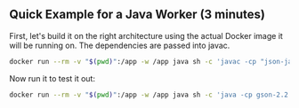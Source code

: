 ## Quick Example for a Java Worker (3 minutes)

First, let's build it on the right architecture using the actual Docker image it will be running on. The
dependencies are passed into javac. 

```sh
docker run --rm -v "$(pwd)":/app -w /app java sh -c 'javac -cp "json-java.jar:gson-2.2.4.jar" Hello.java'
```

Now run it to test it out:

```sh
docker run --rm -v "$(pwd)":/app -w /app java sh -c 'java -cp gson-2.2.4.jar:json-java.jar:. Hello'
```
